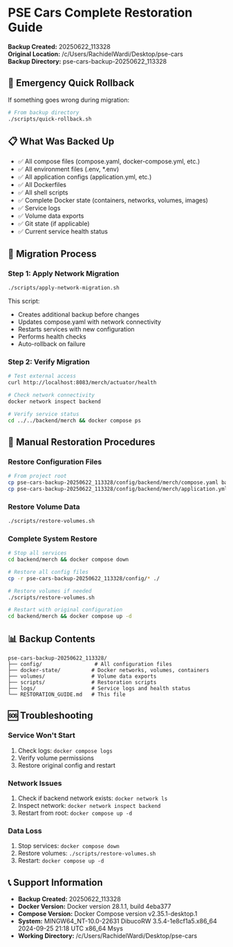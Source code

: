 # PSE Cars Complete Restoration Guide

**Backup Created:** 20250622_113328  
**Original Location:** /c/Users/RachidelWardi/Desktop/pse-cars  
**Backup Directory:** pse-cars-backup-20250622_113328  

## 🚨 Emergency Quick Rollback

If something goes wrong during migration:

```bash
# From backup directory
./scripts/quick-rollback.sh
```

## 📋 What Was Backed Up

- ✅ All compose files (compose.yaml, docker-compose.yml, etc.)
- ✅ All environment files (.env, *.env)
- ✅ All application configs (application.yml, etc.)
- ✅ All Dockerfiles
- ✅ All shell scripts
- ✅ Complete Docker state (containers, networks, volumes, images)
- ✅ Service logs
- ✅ Volume data exports
- ✅ Git state (if applicable)
- ✅ Current service health status

## 🔧 Migration Process

### Step 1: Apply Network Migration
```bash
./scripts/apply-network-migration.sh
```

This script:
- Creates additional backup before changes
- Updates compose.yaml with network connectivity
- Restarts services with new configuration
- Performs health checks
- Auto-rollback on failure

### Step 2: Verify Migration
```bash
# Test external access
curl http://localhost:8083/merch/actuator/health

# Check network connectivity
docker network inspect backend

# Verify service status
cd ../../backend/merch && docker compose ps
```

## 🔄 Manual Restoration Procedures

### Restore Configuration Files
```bash
# From project root
cp pse-cars-backup-20250622_113328/config/backend/merch/compose.yaml backend/merch/
cp pse-cars-backup-20250622_113328/config/backend/merch/application.yml backend/merch/
```

### Restore Volume Data
```bash
./scripts/restore-volumes.sh
```

### Complete System Restore
```bash
# Stop all services
cd backend/merch && docker compose down

# Restore all config files
cp -r pse-cars-backup-20250622_113328/config/* ./

# Restore volumes if needed
./scripts/restore-volumes.sh

# Restart with original configuration
cd backend/merch && docker compose up -d
```

## 📊 Backup Contents

```
pse-cars-backup-20250622_113328/
├── config/                 # All configuration files
├── docker-state/          # Docker networks, volumes, containers
├── volumes/               # Volume data exports
├── scripts/               # Restoration scripts
├── logs/                  # Service logs and health status
└── RESTORATION_GUIDE.md   # This file
```

## 🆘 Troubleshooting

### Service Won't Start
1. Check logs: `docker compose logs`
2. Verify volume permissions
3. Restore original config and restart

### Network Issues
1. Check if backend network exists: `docker network ls`
2. Inspect network: `docker network inspect backend`
3. Restart from root: `docker compose up -d`

### Data Loss
1. Stop services: `docker compose down`
2. Restore volumes: `./scripts/restore-volumes.sh`
3. Restart: `docker compose up -d`

## 📞 Support Information

- **Backup Created:** 20250622_113328
- **Docker Version:** Docker version 28.1.1, build 4eba377
- **Compose Version:** Docker Compose version v2.35.1-desktop.1
- **System:** MINGW64_NT-10.0-22631 DibucoRW 3.5.4-1e8cf1a5.x86_64 2024-09-25 21:18 UTC x86_64 Msys
- **Working Directory:** /c/Users/RachidelWardi/Desktop/pse-cars


